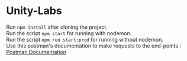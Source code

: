 # Unity-Labs
Run ```npm install``` after cloning the project.<br>
Run the script ```npm start``` for running with nodemon.<br>
Run the script ```npm run start:prod``` for running without nodemon.<br>
Use this postman's documentation to make requests to the end-points :
[Postman Documentation](https://documenter.getpostman.com/view/23797748/2s9YRFT9BV)
